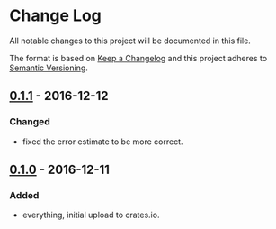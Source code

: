 # Change Log
All notable changes to this project will be documented in this file.

The format is based on [Keep a Changelog](http://keepachangelog.com/)
and this project adheres to [Semantic Versioning](http://semver.org/).

## [0.1.1] - 2016-12-12
### Changed
- fixed the error estimate to be more correct.

## [0.1.0] - 2016-12-11
### Added
- everything, initial upload to crates.io.

[0.1.1]: https://github.com/Eh2406/quadrature/tree/0.1.1
[0.1.0]: https://github.com/Eh2406/quadrature/tree/0.1.0
